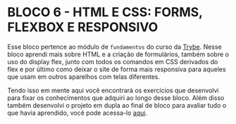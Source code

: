 # BLOCO 6 - HTML E CSS: FORMS, FLEXBOX E RESPONSIVO

Esse bloco pertence ao módulo de `fundamentos` do curso da [Trybe](https://www.betrybe.com/). Nesse bloco aprendi mais sobre HTML e a criação de formulários, também sobre o uso do display flex, junto com todos os comandos em CSS derivados do flex e por último como deixar o site de forma mais responsiva para aqueles que usam em outros aparelhos com telas diferentes.

Tendo isso em mente aqui você encontrará os exercí­cios que desenvolvi para fixar os conhecimentos que adquiri ao longo desse bloco. Além disso também desenvolvi o projeto em dupla ao final de bloco para avaliar tudo o que havia aprendido, você pode acessa-lo [aqui](https://github.com/FabioSC05/Bloco-06-Trybewarts).
